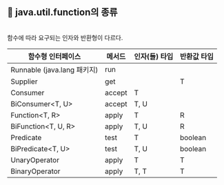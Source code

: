 
## 🤔 java.util.function의 종류  
 <br/>  
  함수에 따라 요구되는 인자와 반환형이 다르다.

| 함수형 인터페이스 | 메서드 | 인자(들) 타입 | 반환값 타입 |
| --- | --- | --- | --- |
| Runnable (java.lang 패키지) | run |  |  |
| Supplier<T> | get |  | T |
| Consumer<T> | accept | T |  |
| BiConsumer<T, U> | accept | T, U |  |
| Function<T, R> | apply | T | R |
| BiFunction<T, U, R> | apply | T, U | R |
| Predicate<T> | test | T | boolean |
| BiPredicate<T, U> | test | T, U | boolean |
| UnaryOperator<T> | apply | T | T |
| BinaryOperator<T> | apply | T, T | T |